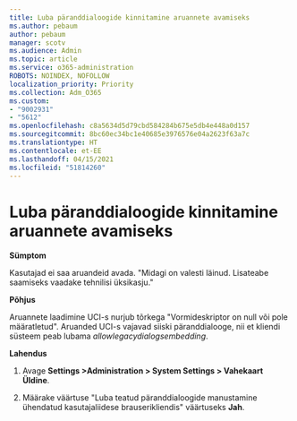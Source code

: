 ```yaml
---
title: Luba päranddialoogide kinnitamine aruannete avamiseks
ms.author: pebaum
author: pebaum
manager: scotv
ms.audience: Admin
ms.topic: article
ms.service: o365-administration
ROBOTS: NOINDEX, NOFOLLOW
localization_priority: Priority
ms.collection: Adm_O365
ms.custom:
- "9002931"
- "5612"
ms.openlocfilehash: c8a5634d5d79cbd584284b675e5db4e448a0d157
ms.sourcegitcommit: 8bc60ec34bc1e40685e3976576e04a2623f63a7c
ms.translationtype: HT
ms.contentlocale: et-EE
ms.lasthandoff: 04/15/2021
ms.locfileid: "51814260"
---
```

# <a name="enable-embedding-legacy-dialogs-to-open-reports"></a>Luba päranddialoogide kinnitamine aruannete avamiseks

**Sümptom**

Kasutajad ei saa aruandeid avada. "Midagi on valesti läinud. Lisateabe saamiseks vaadake tehnilisi üksikasju."

**Põhjus**

Aruannete laadimine UCI-s nurjub tõrkega "Vormideskriptor on null või pole määratletud". Aruanded UCI-s vajavad siiski päranddialooge, nii et kliendi süsteem peab lubama *allowlegacydialogsembedding*.

**Lahendus**

1. Avage **Settings >Administration > System Settings > Vahekaart Üldine**.

2. Määrake väärtuse "Luba teatud päranddialoogide manustamine ühendatud kasutajaliidese brauserikliendis" väärtuseks **Jah**.
